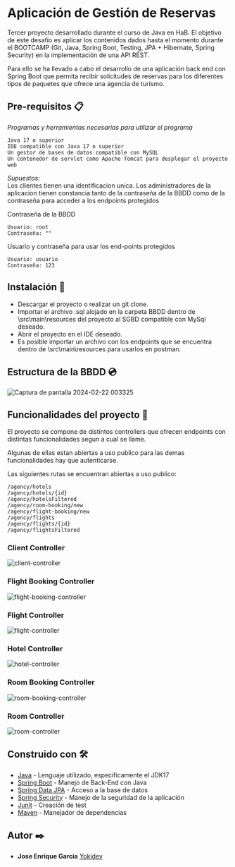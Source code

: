 # Aplicación de Gestión de Reservas

<p>Tercer proyecto desarrollado durante el curso de Java en HaB. El objetivo de este desafío es aplicar los contenidos dados hasta el momento durante el BOOTCAMP (Git, Java, Spring Boot, Testing, JPA + Hibernate, Spring Security) en la implementación de una API REST.<p>
<p>Para ello se ha llevado a cabo el desarrollo de una aplicación back end con Spring Boot que permita recibir solicitudes de reservas para los diferentes tipos de paquetes que ofrece una agencia de turismo.<p>

## Pre-requisitos 📋

_Programas y herramientas necesarias para utilizar el programa_

```
Java 17 o superior
IDE compatible con Java 17 o superior
Un gestor de bases de datos compatible con MySQL
Un contenedor de servlet como Apache Tomcat para desplegar el proyecto web
```
_Supuestos:_ <br>
Los clientes tienen una identificacion unica.
Los administradores de la aplicacion tienen constancia tanto de la contraseña de la BBDD como de la contraseña para acceder a los endpoints protegidos

Contraseña de la BBDD
```
Usuario: root
Contraseña: ""
```

Usuario y contraseña para usar los end-points protegidos
```
Usuario: usuario
Contraseña: 123
```
## Instalación 🔧

- Descargar el proyecto o realizar un git clone.
- Importar el archivo .sql alojado en la carpeta BBDD dentro de \src\main\resources del proyecto al SGBD compatible con MySql deseado.
- Abrir el proyecto en el IDE deseado.
- Es posible importar un archivo con los endpoints que se encuentra dentro de \src\main\resources para usarlos en postman.

## Estructura de la BBDD :cd:
![Captura de pantalla 2024-02-22 003325](https://github.com/Yokidev/GarciaSantiagoJoseEnrique_pruebatec4/assets/113154741/853adeec-85ae-486b-a1a4-e11c31aa2374)

## Funcionalidades del proyecto :hammer:

<p>El proyecto se compone de distintos controllers que ofrecen endpoints con distintas funcionalidades segun a cual se llame.</p>
<p>Algunas de ellas estan abiertas a uso publico para las demas funcionalidades hay que autenticarse.</p>

<p>Las siguientes rutas se encuentran abiertas a uso publico:</p>

`/agency/hotels` <br>
`/agency/hotels/{id}` <br>
`/agency/hotelsFiltered` <br>
`/agency/room-booking/new` <br>
`/agency/flight-booking/new` <br>
`/agency/flights` <br>
`/agency/flights/{id}` <br>
`/agency/flightsFiltered` <br>


### Client Controller
![client-controller](https://github.com/Yokidev/GarciaSantiagoJoseEnrique_pruebatec4/assets/113154741/721ccb6c-a3d4-4844-97e3-f7d35c41f13c)

### Flight Booking Controller
![flight-booking-controller](https://github.com/Yokidev/GarciaSantiagoJoseEnrique_pruebatec4/assets/113154741/bdf4cb94-aa3b-4aff-aec8-799fbba4b7b9)

### Flight Controller 
![flight-controller](https://github.com/Yokidev/GarciaSantiagoJoseEnrique_pruebatec4/assets/113154741/889cb917-616d-45e3-b973-94a7a19b7aeb)

### Hotel Controller
![hotel-controller](https://github.com/Yokidev/GarciaSantiagoJoseEnrique_pruebatec4/assets/113154741/03bce5b6-0571-46ed-b0d5-f6986fc8e53e)

### Room Booking Controller
![room-booking-controller](https://github.com/Yokidev/GarciaSantiagoJoseEnrique_pruebatec4/assets/113154741/75d3e78d-9c3c-4674-bc0c-ad3159090830)

### Room Controller
![room-controller](https://github.com/Yokidev/GarciaSantiagoJoseEnrique_pruebatec4/assets/113154741/b86523fa-024f-4baa-a441-8cf0c61acdcb)



## Construido con 🛠️

* [Java](https://docs.oracle.com/en/java/javase/17/docs/api/index.html) - Lenguaje utilizado, especificamente el JDK17
* [Spring Boot](https://docs.oracle.com/cd/E17802_01/products/products/jsp/2.1/docs/jsp-2_1-pfd2/index.html) - Manejo de Back-End con Java
* [Spring Data JPA](https://spring.io/projects/spring-data-jpa) - Acceso a la base de datos
* [Spring Security](https://spring.io/projects/spring-security) - Manejo de la seguridad de la aplicación
* [Junit](https://junit.org/junit5/docs/current/user-guide/) - Creación de test
* [Maven](https://maven.apache.org/) - Manejador de dependencias

## Autor ✒️
* **Jose Enrique Garcia** [Yokidev](https://github.com/Yokidev)
